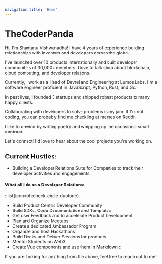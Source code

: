 ```yaml
---
navigation.title: 'Home'
---
```


# TheCoderPanda

Hi, I'm Shantanu Vishwanadha! I have 4 years of experience building relationships with investors and developers across the globe.

I've launched over 10 products internationally and built developer communities of 30,000+ members. I love to talk shop about blockchain, cloud computing, and developer relations.

Currently, I work as a Head of Devrel and Engineering at Lumos Labs. I'm a software engineer proficient in JavaScript, Python, Rust, and Go.

In past lives, I founded 3 startups and shipped robust products to many happy clients.

Collaborating with developers to solve problems is my jam. If I'm not coding, you can probably find me chuckling at memes on Reddit.

I like to unwind by writing poetry and whipping up the occasional smart contract.

Let's connect! I'd love to hear about the cool projects you're working on.

## Current Hustles: 
- Building a Developer Relations Suite for Companies to track their developer activities and engagements.

#### What all I do as a Developer Relations:

::list{icon=ph:check-circle-duotone}
- Build Product Centric Developer Community
- Build SDKs, Code Documentation and Templates
- Get user Feedback and to accelerate Product Development
- Plan and Organize Meetups
- Create a dedicated Ambassador Program
- Organize and host Hackathons
- Build Decks and Deliver Sessions for products
- Mentor Students on Web3
- Create Vue components and use them in Markdown
::

If you are looking for anything from the above, feel free to reach out to me!



